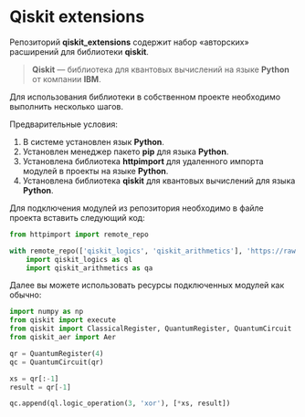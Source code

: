 # Qiskit extensions

Репозиторий **qiskit_extensions** содержит набор «авторских» 
расширений для библиотеки **qiskit**.

> **Qiskit** — библиотека для квантовых вычислений на языке **Python** от компании **IBM**.

Для использования библиотеки в собственном проекте необходимо выполнить несколько шагов.

Предварительные условия:

1. В системе установлен язык **Python**.
2. Установлен менеджер пакето **pip** для языка **Python**.
3. Установлена библиотека **httpimport** для удаленного импорта модулей в проекты на языке **Python**.
4. Установлена библиотека **qiskit** для квантовых вычислений для языка **Python**.

Для подключения модулей из репозитория необходимо в файле проекта вставить следующий код:

```python
from httpimport import remote_repo

with remote_repo(['qiskit_logics', 'qiskit_arithmetics'], 'https://raw.githubusercontent.com/kochelev/qiskit_extensions/master/'):
    import qiskit_logics as ql
    import qiskit_arithmetics as qa
```

Далее вы можете использовать ресурсы подключенных модулей как обычно:

```python
import numpy as np
from qiskit import execute
from qiskit import ClassicalRegister, QuantumRegister, QuantumCircuit
from qiskit_aer import Aer

qr = QuantumRegister(4)
qc = QuantumCircuit(qr)

xs = qr[:-1]
result = qr[-1]

qc.append(ql.logic_operation(3, 'xor'), [*xs, result])
```
